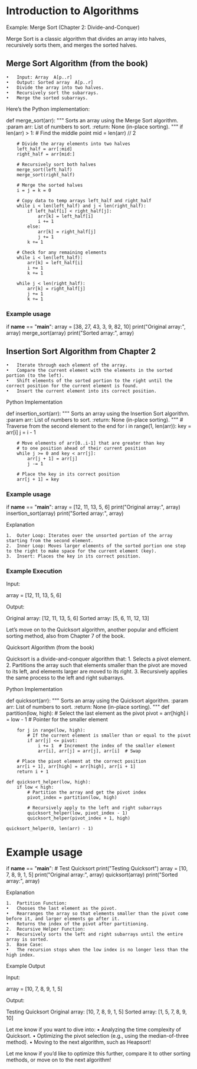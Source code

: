 # Introduction to Algorithms
Example: Merge Sort (Chapter 2: Divide-and-Conquer)

Merge Sort is a classic algorithm that divides an array into halves, recursively sorts them, and merges the sorted halves.

## Merge Sort Algorithm (from the book)

	•	Input: Array  A[p..r] 
	•	Output: Sorted array  A[p..r] 
	•	Divide the array into two halves.
	•	Recursively sort the subarrays.
	•	Merge the sorted subarrays.

Here’s the Python implementation:

def merge_sort(arr):
    """
    Sorts an array using the Merge Sort algorithm.
    :param arr: List of numbers to sort.
    :return: None (in-place sorting).
    """
    if len(arr) > 1:
        # Find the middle point
        mid = len(arr) // 2
        
        # Divide the array elements into two halves
        left_half = arr[:mid]
        right_half = arr[mid:]
        
        # Recursively sort both halves
        merge_sort(left_half)
        merge_sort(right_half)
        
        # Merge the sorted halves
        i = j = k = 0
        
        # Copy data to temp arrays left_half and right_half
        while i < len(left_half) and j < len(right_half):
            if left_half[i] < right_half[j]:
                arr[k] = left_half[i]
                i += 1
            else:
                arr[k] = right_half[j]
                j += 1
            k += 1
        
        # Check for any remaining elements
        while i < len(left_half):
            arr[k] = left_half[i]
            i += 1
            k += 1
        
        while j < len(right_half):
            arr[k] = right_half[j]
            j += 1
            k += 1


### Example usage
if __name__ == "__main__":
    array = [38, 27, 43, 3, 9, 82, 10]
    print("Original array:", array)
    merge_sort(array)
    print("Sorted array:", array)


## Insertion Sort Algorithm from Chapter 2

	•	Iterate through each element of the array.
	•	Compare the current element with the elements in the sorted portion (to the left).
	•	Shift elements of the sorted portion to the right until the correct position for the current element is found.
	•	Insert the current element into its correct position.

Python Implementation

def insertion_sort(arr):
    """
    Sorts an array using the Insertion Sort algorithm.
    :param arr: List of numbers to sort.
    :return: None (in-place sorting).
    """
    # Traverse from the second element to the end
    for i in range(1, len(arr)):
        key = arr[i]
        j = i - 1
        
        # Move elements of arr[0..i-1] that are greater than key
        # to one position ahead of their current position
        while j >= 0 and key < arr[j]:
            arr[j + 1] = arr[j]
            j -= 1
        
        # Place the key in its correct position
        arr[j + 1] = key


### Example usage
if __name__ == "__main__":
    array = [12, 11, 13, 5, 6]
    print("Original array:", array)
    insertion_sort(array)
    print("Sorted array:", array)

Explanation

	1.	Outer Loop: Iterates over the unsorted portion of the array starting from the second element.
	2.	Inner Loop: Moves larger elements of the sorted portion one step to the right to make space for the current element (key).
	3.	Insert: Places the key in its correct position.

### Example Execution

Input:

array = [12, 11, 13, 5, 6]

Output:

Original array: [12, 11, 13, 5, 6]
Sorted array: [5, 6, 11, 12, 13]



Let’s move on to the Quicksort algorithm, another popular and efficient sorting method, also from Chapter 7 of the book.

Quicksort Algorithm (from the book)

Quicksort is a divide-and-conquer algorithm that:
	1.	Selects a pivot element.
	2.	Partitions the array such that elements smaller than the pivot are moved to its left, and elements larger are moved to its right.
	3.	Recursively applies the same process to the left and right subarrays.

Python Implementation

def quicksort(arr):
    """
    Sorts an array using the Quicksort algorithm.
    :param arr: List of numbers to sort.
    :return: None (in-place sorting).
    """
    def partition(low, high):
        # Select the last element as the pivot
        pivot = arr[high]
        i = low - 1  # Pointer for the smaller element
        
        for j in range(low, high):
            # If the current element is smaller than or equal to the pivot
            if arr[j] <= pivot:
                i += 1  # Increment the index of the smaller element
                arr[i], arr[j] = arr[j], arr[i]  # Swap
        
        # Place the pivot element at the correct position
        arr[i + 1], arr[high] = arr[high], arr[i + 1]
        return i + 1

    def quicksort_helper(low, high):
        if low < high:
            # Partition the array and get the pivot index
            pivot_index = partition(low, high)
            
            # Recursively apply to the left and right subarrays
            quicksort_helper(low, pivot_index - 1)
            quicksort_helper(pivot_index + 1, high)
    
    quicksort_helper(0, len(arr) - 1)


# Example usage
if __name__ == "__main__":
    # Test Quicksort
    print("Testing Quicksort")
    array = [10, 7, 8, 9, 1, 5]
    print("Original array:", array)
    quicksort(array)
    print("Sorted array:", array)

Explanation

	1.	Partition Function:
	•	Chooses the last element as the pivot.
	•	Rearranges the array so that elements smaller than the pivot come before it, and larger elements go after it.
	•	Returns the index of the pivot after partitioning.
	2.	Recursive Helper Function:
	•	Recursively sorts the left and right subarrays until the entire array is sorted.
	3.	Base Case:
	•	The recursion stops when the low index is no longer less than the high index.

Example Output

Input:

array = [10, 7, 8, 9, 1, 5]

Output:

Testing Quicksort
Original array: [10, 7, 8, 9, 1, 5]
Sorted array: [1, 5, 7, 8, 9, 10]

Let me know if you want to dive into:
	•	Analyzing the time complexity of Quicksort.
	•	Optimizing the pivot selection (e.g., using the median-of-three method).
	•	Moving to the next algorithm, such as Heapsort!

Let me know if you’d like to optimize this further, compare it to other sorting methods, or move on to the next algorithm!
